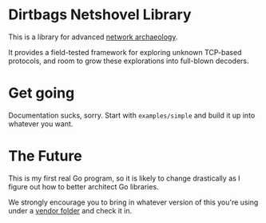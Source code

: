 Dirtbags Netshovel Library
==========================

This is a library for advanced
[network archaeology](https://sites.google.com/view/cyberfire/foundry/classes/network-archaeology).

It provides a field-tested framework for
exploring unknown TCP-based protocols,
and room to grow these explorations into full-blown decoders.


Get going
=========

Documentation sucks, sorry.
Start with `examples/simple` and build it up into whatever you want.


The Future
==========

This is my first real Go program,
so it is likely to change drastically
as I figure out how to better architect Go libraries.

We strongly encourage you to bring in whatever version of this you're using
under a [vendor folder](https://blog.gopheracademy.com/advent-2015/vendor-folder/)
and check it in.
